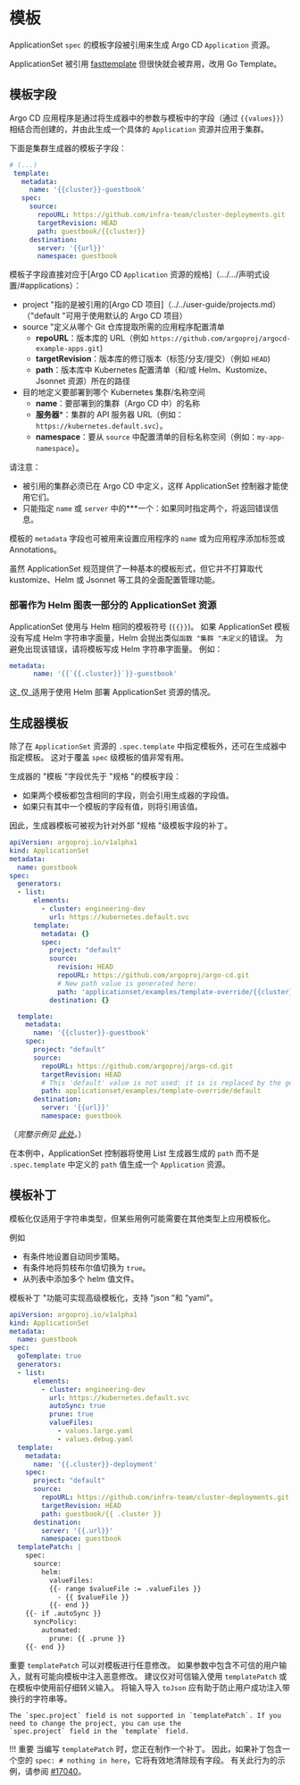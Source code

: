 <!-- TRANSLATED by md-translate -->
# 模板

ApplicationSet `spec` 的模板字段被引用来生成 Argo CD `Application` 资源。

ApplicationSet 被引用 [fasttemplate](https://github.com/valyala/fasttemplate) 但很快就会被弃用，改用 Go Template。

## 模板字段

Argo CD 应用程序是通过将生成器中的参数与模板中的字段（通过 `{{values}}`）相结合而创建的，并由此生成一个具体的 `Application` 资源并应用于集群。

下面是集群生成器的模板子字段：

```yaml
# (...)
 template:
   metadata:
     name: '{{cluster}}-guestbook'
   spec:
     source:
       repoURL: https://github.com/infra-team/cluster-deployments.git
       targetRevision: HEAD
       path: guestbook/{{cluster}}
     destination:
       server: '{{url}}'
       namespace: guestbook
```

模板子字段直接对应于[Argo CD `Application` 资源的规格]（.../.../声明式设置/#applications）：

* project "指的是被引用的[Argo CD 项目]（../../user-guide/projects.md）（"default "可用于使用默认的 Argo CD 项目）
* source "定义从哪个 Git 仓库提取所需的应用程序配置清单
    - **repoURL**：版本库的 URL（例如 `https://github.com/argoproj/argocd-example-apps.git`)
    - **targetRevision**：版本库的修订版本（标签/分支/提交）（例如 `HEAD`)
    - **path**：版本库中 Kubernetes 配置清单（和/或 Helm、Kustomize、Jsonnet 资源）所在的路径
* 目的地定义要部署到哪个 Kubernetes 集群/名称空间
    - **name**：要部署到的集群（Argo CD 中）的名称
    - **服务器***：集群的 API 服务器 URL（例如：`https://kubernetes.default.svc`）。
    - **namespace**：要从 `source` 中配置清单的目标名称空间（例如：`my-app-namespace`）。

请注意：

* 被引用的集群必须已在 Argo CD 中定义，这样 ApplicationSet 控制器才能使用它们。
* 只能指定 `name` 或 `server` 中的***一个：如果同时指定两个，将返回错误信息。

模板的 `metadata` 字段也可被用来设置应用程序的 `name` 或为应用程序添加标签或 Annotations。

虽然 ApplicationSet 规范提供了一种基本的模板形式，但它并不打算取代 kustomize、Helm 或 Jsonnet 等工具的全面配置管理功能。

### 部署作为 Helm 图表一部分的 ApplicationSet 资源

ApplicationSet 使用与 Helm 相同的模板符号 (`{{}}`)。 如果 ApplicationSet 模板没有写成 Helm 字符串字面量，Helm 会抛出类似`函数 "集群 "未定义`的错误。 为避免出现该错误，请将模板写成 Helm 字符串字面量。 例如：

```yaml
metadata:
      name: '{{`{{.cluster}}`}}-guestbook'
```

这_仅_适用于使用 Helm 部署 ApplicationSet 资源的情况。

## 生成器模板

除了在 `ApplicationSet` 资源的 `.spec.template` 中指定模板外，还可在生成器中指定模板。 这对于覆盖 `spec` 级模板的值非常有用。

生成器的 "模板 "字段优先于 "规格 "的模板字段：

* 如果两个模板都包含相同的字段，则会引用生成器的字段值。
* 如果只有其中一个模板的字段有值，则将引用该值。

因此，生成器模板可被视为针对外部 "规格 "级模板字段的补丁。

```yaml
apiVersion: argoproj.io/v1alpha1
kind: ApplicationSet
metadata:
  name: guestbook
spec:
  generators:
  - list:
      elements:
        - cluster: engineering-dev
          url: https://kubernetes.default.svc
      template:
        metadata: {}
        spec:
          project: "default"
          source:
            revision: HEAD
            repoURL: https://github.com/argoproj/argo-cd.git
            # New path value is generated here:
            path: 'applicationset/examples/template-override/{{cluster}}-override'
          destination: {}

  template:
    metadata:
      name: '{{cluster}}-guestbook'
    spec:
      project: "default"
      source:
        repoURL: https://github.com/argoproj/argo-cd.git
        targetRevision: HEAD
        # This 'default' value is not used: it is is replaced by the generator's template path, above
        path: applicationset/examples/template-override/default
      destination:
        server: '{{url}}'
        namespace: guestbook
```

（_完整示例见 [此处](https://github.com/argoproj/argo-cd/tree/master/applicationset/examples/template-override)。_）

在本例中，ApplicationSet 控制器将使用 List 生成器生成的 `path` 而不是 `.spec.template` 中定义的 `path` 值生成一个 `Application` 资源。

## 模板补丁

模板化仅适用于字符串类型，但某些用例可能需要在其他类型上应用模板化。

例如

* 有条件地设置自动同步策略。
* 有条件地将剪枝布尔值切换为 `true`。
* 从列表中添加多个 helm 值文件。

模板补丁 "功能可实现高级模板化，支持 "json "和 "yaml"。

```yaml
apiVersion: argoproj.io/v1alpha1
kind: ApplicationSet
metadata:
  name: guestbook
spec:
  goTemplate: true
  generators:
  - list:
      elements:
        - cluster: engineering-dev
          url: https://kubernetes.default.svc
          autoSync: true
          prune: true
          valueFiles:
            - values.large.yaml
            - values.debug.yaml
  template:
    metadata:
      name: '{{.cluster}}-deployment'
    spec:
      project: "default"
      source:
        repoURL: https://github.com/infra-team/cluster-deployments.git
        targetRevision: HEAD
        path: guestbook/{{ .cluster }}
      destination:
        server: '{{.url}}'
        namespace: guestbook
  templatePatch: |
    spec:
      source:
        helm:
          valueFiles:
          {{- range $valueFile := .valueFiles }}
            - {{ $valueFile }}
          {{- end }}
    {{- if .autoSync }}
      syncPolicy:
        automated:
          prune: {{ .prune }}
    {{- end }}
```

重要 `templatePatch` 可以对模板进行任意修改。 如果参数中包含不可信的用户输入，就有可能向模板中注入恶意修改。 建议仅对可信输入使用 `templatePatch` 或在模板中使用前仔细转义输入。 将输入导入 `toJson` 应有助于防止用户成功注入带换行的字符串等。

```
The `spec.project` field is not supported in `templatePatch`. If you need to change the project, you can use the
`spec.project` field in the `template` field.
```

!!! 重要 当编写 `templatePatch` 时，您正在制作一个补丁。 因此，如果补丁包含一个空的 `spec: # nothing in here`，它将有效地清除现有字段。 有关此行为的示例，请参阅 [#17040](https://github.com/argoproj/argo-cd/issues/17040)。